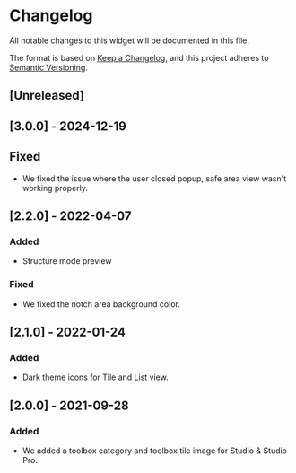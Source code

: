 # Changelog

All notable changes to this widget will be documented in this file.

The format is based on [Keep a Changelog](https://keepachangelog.com/en/1.0.0/), and this project adheres to [Semantic Versioning](https://semver.org/spec/v2.0.0.html).

## [Unreleased]

## [3.0.0] - 2024-12-19

## Fixed

-   We fixed the issue where the user closed popup, safe area view wasn't working properly.

## [2.2.0] - 2022-04-07

### Added

-   Structure mode preview

### Fixed

-   We fixed the notch area background color.

## [2.1.0] - 2022-01-24

### Added

-   Dark theme icons for Tile and List view.

## [2.0.0] - 2021-09-28

### Added

-   We added a toolbox category and toolbox tile image for Studio & Studio Pro.
